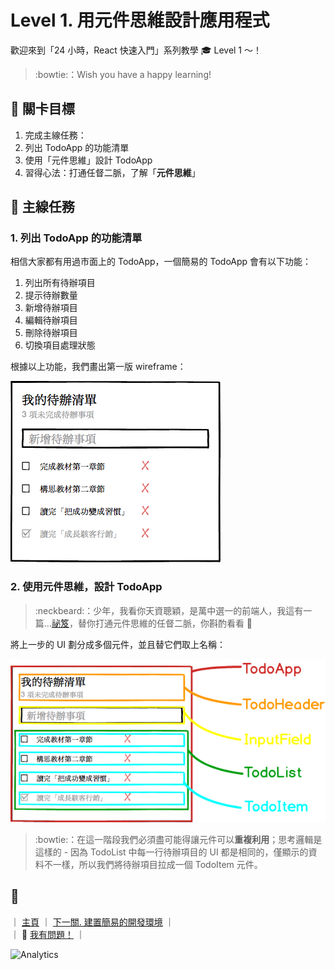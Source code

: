 # Level 1. 用元件思維設計應用程式

歡迎來到「24 小時，React 快速入門」系列教學 :mortar_board: Level 1 ～！
> :bowtie:：Wish you have a happy learning!


## :checkered_flag: 關卡目標

1. 完成主線任務：
  1. 列出 TodoApp 的功能清單
  2. 使用「元件思維」設計 TodoApp
2. 習得心法：打通任督二脈，了解「**元件思維**」


## :triangular_flag_on_post: 主線任務

### 1. 列出 TodoApp 的功能清單

相信大家都有用過市面上的 TodoApp，一個簡易的 TodoApp 會有以下功能：

1. 列出所有待辦項目
2. 提示待辦數量
3. 新增待辦項目
4. 編輯待辦項目
5. 刪除待辦項目
6. 切換項目處理狀態

根據以上功能，我們畫出第一版 wireframe：

![TodoApp markup](../assets/todoapp-markup.png)

### 2. 使用元件思維，設計 TodoApp

> :neckbeard:：少年，我看你天資聰穎，是萬中選一的前端人，我這有一篇...[祕笈](https://medium.com/p/ab93203f6c53)，替你打通元件思維的任督二脈，你斟酌看看 :lollipop:

將上一步的 UI 劃分成多個元件，並且替它們取上名稱：

![TodoApp components](../assets/todoapp-components.png)

> :bowtie:：在這一階段我們必須盡可能得讓元件可以**重複利用**；思考邏輯是這樣的 - 因為 TodoList 中每一行待辦項目的 UI 都是相同的，僅顯示的資料不一樣，所以我們將待辦項目拉成一個 TodoItem 元件。


## :rocket:

｜ [主頁](../../../) ｜ [下一關. 建置簡易的開發環境](../level-02_initial-project) ｜  
｜ :raising_hand: [我有問題！](https://github.com/shiningjason1989/react-quick-tutorial/issues/new) ｜


![Analytics](https://shining-ga-beacon.appspot.com/UA-77436651-1/level-01_react?pixel)
